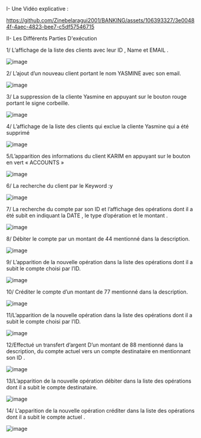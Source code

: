 I- Une Vidéo explicative :


https://github.com/Zinebelaragui2001/BANKING/assets/106393327/3e00484f-4aec-4823-bee7-c5df57546715


 
II- Les Différents Parties D'exécution

1/ L’affichage de la liste des clients avec leur ID , Name et EMAIL .

![image](https://github.com/Zinebelaragui2001/BANKING/assets/106393327/1460f6e9-b4db-4c58-966d-814987a25d17)


2/ L’ajout d’un nouveau client portant le nom YASMINE avec son email.

![image](https://github.com/Zinebelaragui2001/BANKING/assets/106393327/c6af1d55-15b6-4e84-b56f-28b65ac52b5e)


3/ La suppression de la cliente Yasmine en appuyant sur le bouton rouge portant le signe corbeille.

![image](https://github.com/Zinebelaragui2001/BANKING/assets/106393327/dd6cc09a-f42a-4c6c-9f9a-378a144d21f4)


4/ L’affichage de la liste des clients qui exclue la cliente Yasmine qui a été supprimé

![image](https://github.com/Zinebelaragui2001/BANKING/assets/106393327/ed9be221-e5a6-4d47-8ff0-b50027a64120)


5/L’apparition des informations du client KARIM en appuyant sur le bouton en vert « ACCOUNTS »

![image](https://github.com/Zinebelaragui2001/BANKING/assets/106393327/811d8fa1-53b3-4208-8131-a8b566250c5f)


6/ La recherche du client par le Keyword :y

![image](https://github.com/Zinebelaragui2001/BANKING/assets/106393327/1e3e9084-3490-4cbd-a0a8-5d2430646854)


7/ La recherche du compte par son ID et l’affichage des opérations dont il a été subit en indiquant la DATE , le type d’opération et le montant .

![image](https://github.com/Zinebelaragui2001/BANKING/assets/106393327/f1fb98de-b618-48f7-897b-149308975687)


8/ Débiter le compte par un montant de 44 mentionné dans la description.

![image](https://github.com/Zinebelaragui2001/BANKING/assets/106393327/74c6864a-f853-47c5-b82c-c9bd6142e545)


9/ L’apparition de la nouvelle opération dans la liste des opérations dont il a subit le compte choisi par l’ID.

![image](https://github.com/Zinebelaragui2001/BANKING/assets/106393327/4239e71f-6669-4549-b011-bd93f42160b1)


10/ Créditer le compte d’un montant de 77 mentionné dans la description.

![image](https://github.com/Zinebelaragui2001/BANKING/assets/106393327/c5bce5e8-5724-420d-b3b2-e0269ed52c3d)


11/L’apparition de la nouvelle opération dans la liste des opérations dont il a subit le compte choisi par l’ID.

![image](https://github.com/Zinebelaragui2001/BANKING/assets/106393327/f5109003-1987-40f2-80eb-fb8850803a12)


12/Effectué un transfert d’argent D’un montant de 88 mentionné dans la description, du compte actuel vers un compte destinataire en mentionnant son ID .

![image](https://github.com/Zinebelaragui2001/BANKING/assets/106393327/97272b1a-5f44-4067-ae93-6902a7291cf5)


13/L’apparition de la nouvelle opération débiter dans la liste des opérations dont il a subit le compte destinataire.

![image](https://github.com/Zinebelaragui2001/BANKING/assets/106393327/87366bd3-9ef8-4c63-8691-7cf3e4804a0c)


14/ L’apparition de la nouvelle opération créditer dans la liste des opérations dont il a subit le compte actuel .

![image](https://github.com/Zinebelaragui2001/BANKING/assets/106393327/9d7f0d9e-79ea-4474-ab3e-da53f10cb7c3)
